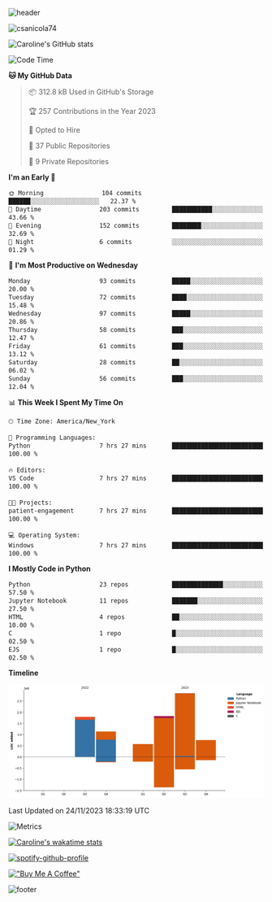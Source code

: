 ![header](https://capsule-render.vercel.app/api?type=waving&color=0:373B44,100:4286f4&height=300&section=header&text=Caroline%20Sanicola&fontColor=F9F6EE&animation=fadeIn&fontSize=90)

<p align="left"> <img src="https://komarev.com/ghpvc/?username=csanicola74&label=Profile%20views&color=0e75b6&style=flat" alt="csanicola74" /> </p>

![Caroline's GitHub stats](https://github-readme-stats.vercel.app/api?username=csanicola74&show_icons=true&theme=city_lights)

<!--START_SECTION:waka-->
![Code Time](http://img.shields.io/badge/Code%20Time-137%20hrs%2022%20mins-blue)

**🐱 My GitHub Data** 

> 📦 312.8 kB Used in GitHub's Storage 
 > 
> 🏆 257 Contributions in the Year 2023
 > 
> 💼 Opted to Hire
 > 
> 📜 37 Public Repositories 
 > 
> 🔑 9 Private Repositories 
 > 
**I'm an Early 🐤** 

```text
🌞 Morning                104 commits         ██████░░░░░░░░░░░░░░░░░░░   22.37 % 
🌆 Daytime                203 commits         ███████████░░░░░░░░░░░░░░   43.66 % 
🌃 Evening                152 commits         ████████░░░░░░░░░░░░░░░░░   32.69 % 
🌙 Night                  6 commits           ░░░░░░░░░░░░░░░░░░░░░░░░░   01.29 % 
```
📅 **I'm Most Productive on Wednesday** 

```text
Monday                   93 commits          █████░░░░░░░░░░░░░░░░░░░░   20.00 % 
Tuesday                  72 commits          ████░░░░░░░░░░░░░░░░░░░░░   15.48 % 
Wednesday                97 commits          █████░░░░░░░░░░░░░░░░░░░░   20.86 % 
Thursday                 58 commits          ███░░░░░░░░░░░░░░░░░░░░░░   12.47 % 
Friday                   61 commits          ███░░░░░░░░░░░░░░░░░░░░░░   13.12 % 
Saturday                 28 commits          ██░░░░░░░░░░░░░░░░░░░░░░░   06.02 % 
Sunday                   56 commits          ███░░░░░░░░░░░░░░░░░░░░░░   12.04 % 
```


📊 **This Week I Spent My Time On** 

```text
🕑︎ Time Zone: America/New_York

💬 Programming Languages: 
Python                   7 hrs 27 mins       █████████████████████████   100.00 % 

🔥 Editors: 
VS Code                  7 hrs 27 mins       █████████████████████████   100.00 % 

🐱‍💻 Projects: 
patient-engagement       7 hrs 27 mins       █████████████████████████   100.00 % 

💻 Operating System: 
Windows                  7 hrs 27 mins       █████████████████████████   100.00 % 
```

**I Mostly Code in Python** 

```text
Python                   23 repos            ██████████████░░░░░░░░░░░   57.50 % 
Jupyter Notebook         11 repos            ███████░░░░░░░░░░░░░░░░░░   27.50 % 
HTML                     4 repos             ██░░░░░░░░░░░░░░░░░░░░░░░   10.00 % 
C                        1 repo              █░░░░░░░░░░░░░░░░░░░░░░░░   02.50 % 
EJS                      1 repo              █░░░░░░░░░░░░░░░░░░░░░░░░   02.50 % 
```



**Timeline**

![Lines of Code chart](https://raw.githubusercontent.com/csanicola74/csanicola74/main/assets/bar_graph.png)


 Last Updated on 24/11/2023 18:33:19 UTC
<!--END_SECTION:waka-->

![Metrics](https://metrics.lecoq.io/csanicola74?template=classic&isocalendar=1&languages=1&lines=1&stars=1&habits=1&achievements=1&activity=1&gists=1&base=header%2C%20activity%2C%20community%2C%20repositories%2C%20metadata&base.indepth=false&base.hireable=false&base.skip=false&isocalendar=false&isocalendar.duration=full-year&languages=false&languages.limit=8&languages.threshold=0%25&languages.other=false&languages.colors=github&languages.sections=most-used&languages.indepth=false&languages.analysis.timeout=15&languages.analysis.timeout.repositories=7.5&languages.categories=markup%2C%20programming&languages.recent.categories=markup%2C%20programming&languages.recent.load=300&languages.recent.days=14&lines=false&lines.sections=base&lines.repositories.limit=4&lines.history.limit=1&stars=false&stars.limit=4&habits=false&habits.from=200&habits.days=14&habits.facts=true&habits.charts=false&habits.charts.type=classic&habits.trim=false&habits.languages.limit=8&habits.languages.threshold=0%25&achievements=false&achievements.threshold=C&achievements.secrets=true&achievements.display=compact&achievements.limit=0&activity=false&activity.limit=5&activity.load=300&activity.days=14&activity.visibility=all&activity.timestamps=false&activity.filter=all&gists=false&config.timezone=America%2FNew_York)

[![Caroline's wakatime stats](https://github-readme-stats.vercel.app/api/wakatime?username=csanicola)](https://github.com/anuraghazra/github-readme-stats)

[![spotify-github-profile](https://spotify-github-profile.vercel.app/api/view?uid=csanicola1&cover_image=true&theme=default&show_offline=false&background_color=333333&interchange=false&bar_color=53b14f&bar_color_cover=true)](https://spotify-github-profile.vercel.app/api/view?uid=csanicola1&redirect=true)

[!["Buy Me A Coffee"](https://www.buymeacoffee.com/assets/img/custom_images/orange_img.png)](https://www.buymeacoffee.com/csanicola)

![footer](https://capsule-render.vercel.app/api?section=footer&type=waving&color=0:373B44,100:4286f4)
